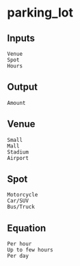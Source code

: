 # parking_lot


## Inputs
```
Venue
Spot
Hours
```

## Output
```
Amount
```

## Venue
```
Small
Mall
Stadium
Airport
```

## Spot
```
Motorcycle
Car/SUV
Bus/Truck
```

## Equation
```
Per hour
Up to few hours
Per day
```


